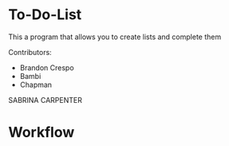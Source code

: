 # To-Do-List

This a program that allows you to create lists and complete them

Contributors:
- Brandon Crespo
- Bambi
- Chapman

SABRINA CARPENTER
# Workflow
```

```